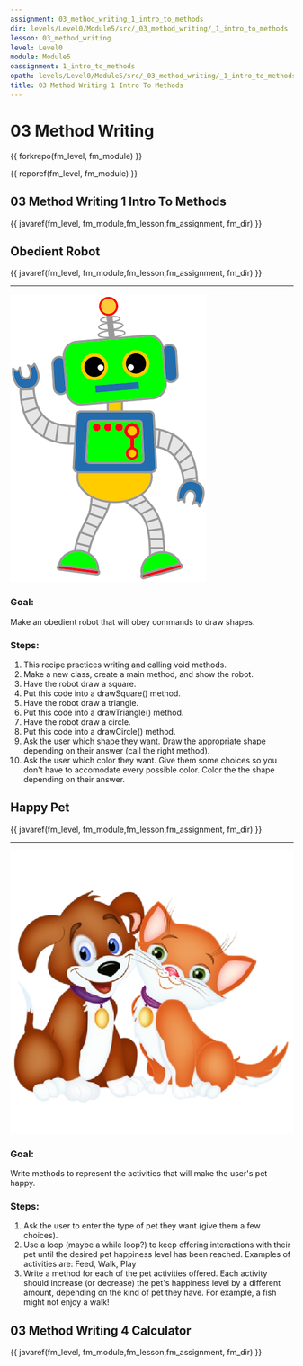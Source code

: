 ```yaml
---
assignment: 03_method_writing_1_intro_to_methods
dir: levels/Level0/Module5/src/_03_method_writing/_1_intro_to_methods
lesson: 03_method_writing
level: Level0
module: Module5
oassignment: 1_intro_to_methods
opath: levels/Level0/Module5/src/_03_method_writing/_1_intro_to_methods
title: 03 Method Writing 1 Intro To Methods
---
```

# 03 Method Writing

{{ forkrepo(fm_level, fm_module) }}

{{ reporef(fm_level, fm_module) }}




## 03 Method Writing 1 Intro To Methods

{{ javaref(fm_level, fm_module,fm_lesson,fm_assignment, fm_dir) }}



## Obedient Robot

{{ javaref(fm_level, fm_module,fm_lesson,fm_assignment, fm_dir) }}


<hr/>
<img src="./robot.png"/>

### Goal:

Make an obedient robot that will obey commands to draw shapes.

### Steps:

1. This recipe practices writing and calling void methods.
2. Make a new class, create a main method, and show the robot.
3. Have the robot draw a square.
4. Put this code into a drawSquare() method.
5. Have the robot draw a triangle.
6. Put this code into a drawTriangle() method.
7. Have the robot draw a circle.
8. Put this code into a drawCircle() method.
9. Ask the user which shape they want. Draw the appropriate shape depending on their answer (call the right method).
10. Ask the user which color they want. Give them some choices so you don't have to accomodate every possible color. Color the the shape depending on their answer.




## Happy Pet

{{ javaref(fm_level, fm_module,fm_lesson,fm_assignment, fm_dir) }}


<hr/>
<img src="./happyPet.png"/>

### Goal:

Write methods to represent the activities that will make the user's pet happy.

### Steps:

1. Ask the user to enter the type of pet they want (give them a few choices).
2. Use a loop (maybe a while loop?) to keep offering interactions with their pet until the desired pet happiness level has been reached. Examples of activities are:   Feed, Walk, Play
3. Write a method for each of the pet activities offered. Each activity should increase (or decrease) the pet's happiness level by a different amount, depending on the kind of pet they have. For example, a fish might not enjoy a walk!


## 03 Method Writing 4 Calculator

{{ javaref(fm_level, fm_module,fm_lesson,fm_assignment, fm_dir) }}

